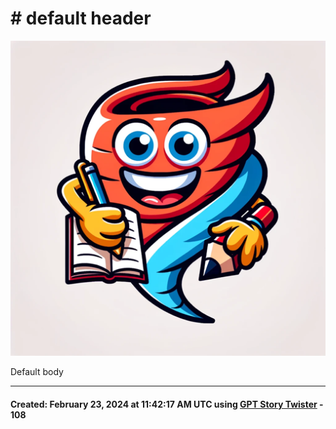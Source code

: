 # # default header

![Story Twister](<../images/GPT_story_twister.png>)

Default body

-----
#### Created: February 23, 2024 at 11:42:17 AM UTC using [GPT Story Twister](https://chat.openai.com/g/g-mBiNy6U9S-story-twister) - 108
